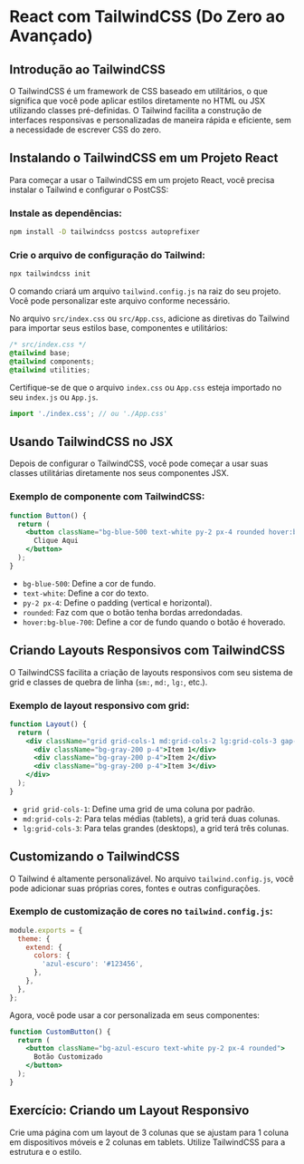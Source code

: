 
# React com TailwindCSS (Do Zero ao Avançado)

## Introdução ao TailwindCSS

O TailwindCSS é um framework de CSS baseado em utilitários, o que significa que você pode aplicar estilos diretamente no HTML ou JSX utilizando classes pré-definidas. O Tailwind facilita a construção de interfaces responsivas e personalizadas de maneira rápida e eficiente, sem a necessidade de escrever CSS do zero.

## Instalando o TailwindCSS em um Projeto React

Para começar a usar o TailwindCSS em um projeto React, você precisa instalar o Tailwind e configurar o PostCSS:

### Instale as dependências:

```bash
npm install -D tailwindcss postcss autoprefixer
```

### Crie o arquivo de configuração do Tailwind:

```bash
npx tailwindcss init
```

O comando criará um arquivo `tailwind.config.js` na raiz do seu projeto. Você pode personalizar este arquivo conforme necessário.

No arquivo `src/index.css` ou `src/App.css`, adicione as diretivas do Tailwind para importar seus estilos base, componentes e utilitários:

```css
/* src/index.css */
@tailwind base;
@tailwind components;
@tailwind utilities;
```

Certifique-se de que o arquivo `index.css` ou `App.css` esteja importado no seu `index.js` ou `App.js`.

```jsx
import './index.css'; // ou './App.css'
```

## Usando TailwindCSS no JSX

Depois de configurar o TailwindCSS, você pode começar a usar suas classes utilitárias diretamente nos seus componentes JSX.

### Exemplo de componente com TailwindCSS:

```jsx
function Button() {
  return (
    <button className="bg-blue-500 text-white py-2 px-4 rounded hover:bg-blue-700">
      Clique Aqui
    </button>
  );
}
```

- `bg-blue-500`: Define a cor de fundo.
- `text-white`: Define a cor do texto.
- `py-2 px-4`: Define o padding (vertical e horizontal).
- `rounded`: Faz com que o botão tenha bordas arredondadas.
- `hover:bg-blue-700`: Define a cor de fundo quando o botão é hoverado.

## Criando Layouts Responsivos com TailwindCSS

O TailwindCSS facilita a criação de layouts responsivos com seu sistema de grid e classes de quebra de linha (`sm:`, `md:`, `lg:`, etc.).

### Exemplo de layout responsivo com grid:

```jsx
function Layout() {
  return (
    <div className="grid grid-cols-1 md:grid-cols-2 lg:grid-cols-3 gap-4">
      <div className="bg-gray-200 p-4">Item 1</div>
      <div className="bg-gray-200 p-4">Item 2</div>
      <div className="bg-gray-200 p-4">Item 3</div>
    </div>
  );
}
```

- `grid grid-cols-1`: Define uma grid de uma coluna por padrão.
- `md:grid-cols-2`: Para telas médias (tablets), a grid terá duas colunas.
- `lg:grid-cols-3`: Para telas grandes (desktops), a grid terá três colunas.

## Customizando o TailwindCSS

O Tailwind é altamente personalizável. No arquivo `tailwind.config.js`, você pode adicionar suas próprias cores, fontes e outras configurações.

### Exemplo de customização de cores no `tailwind.config.js`:

```js
module.exports = {
  theme: {
    extend: {
      colors: {
        'azul-escuro': '#123456',
      },
    },
  },
};
```

Agora, você pode usar a cor personalizada em seus componentes:

```jsx
function CustomButton() {
  return (
    <button className="bg-azul-escuro text-white py-2 px-4 rounded">
      Botão Customizado
    </button>
  );
}
```

## Exercício: Criando um Layout Responsivo

Crie uma página com um layout de 3 colunas que se ajustam para 1 coluna em dispositivos móveis e 2 colunas em tablets. Utilize TailwindCSS para a estrutura e o estilo.
